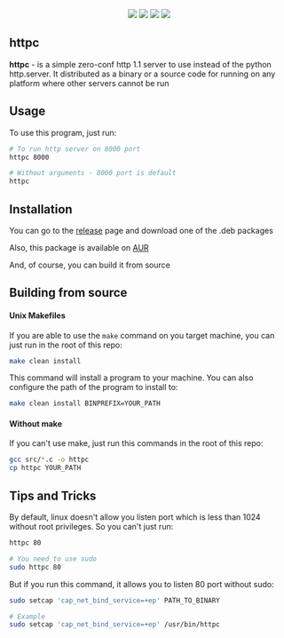 <div align=center style='text-align: center'>
    <img src='https://img.shields.io/github/repo-size/Evilur/httpc?color=%230077ff&style=for-the-badge'/>
    <img src='https://img.shields.io/github/v/release/Evilur/httpc?color=%230077ff&style=for-the-badge'/>
    <img src='https://img.shields.io/github/license/Evilur/httpc?color=%230077ff&style=for-the-badge'/>
    <img src='https://img.shields.io/github/last-commit/Evilur/httpc?color=%230077ff&style=for-the-badge'/>
</div>

## httpc
**httpc** - is a simple zero-conf http 1.1 server to use instead of the python 
http.server. It distributed as a binary or a source code for running on any 
platform where other servers cannot be run

## Usage
To use this program, just run:
```bash
# To run http server on 8000 port
httpc 8000

# Without arguments - 8000 port is default
httpc
```

## Installation
You can go to the [release](https://github.com/Evilur/httpc/releases) page
and download one of the .deb packages

Also, this package is available on [AUR](https://aur.archlinux.org/packages/httpc)

And, of course, you can build it from source

## Building from source
#### Unix Makefiles
If you are able to use the `make` command on you target machine,
you can just run in the root of this repo:
```bash
make clean install
```
This command will install a program to your machine. 
You can also configure the path of the program to install to:
```bash
make clean install BINPREFIX=YOUR_PATH
```
#### Without make
If you can't use make, just run this commands in the root of this repo:
```BASH
gcc src/*.c -o httpc
cp httpc YOUR_PATH
```

## Tips and Tricks
By default, linux doesn't allow you listen port which is less than 1024 
without root privileges. So you can't just run:
```bash
httpc 80

# You need to use sudo
sudo httpc 80
```
But if you run this command, it allows you to listen 80 port without sudo:
```bash
sudo setcap 'cap_net_bind_service=+ep' PATH_TO_BINARY

# Example
sudo setcap 'cap_net_bind_service=+ep' /usr/bin/httpc
```